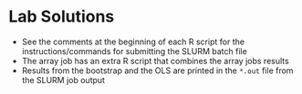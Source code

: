 # Lab Solutions

- See the comments at the beginning of each R script for the instructions/commands for submitting the SLURM batch file
- The array job has an extra R script that combines the array jobs results
- Results from the bootstrap and the OLS are printed in the `*.out` file from the SLURM job output
